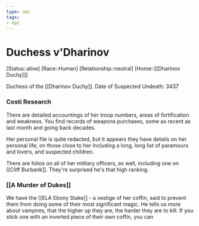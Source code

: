 ```yaml
---
type: npc
tags: 
- npc
---
```


# Duchess v'Dharinov
[Status::alive]
[Race::Human]
[Relationship::neutral]
[Home::[[Dharinov Duchy]]]

Duchess of the [[Dharinov Duchy]]. Date of Suspected Undeath: 3437

### Costi Research

There are detailed accountings of her troop numbers, areas of fortification and weakness. You find records of weapons purchases, some as recent as last month and going back decades. 

Her personal file is quite redacted, but it appears they have details on her personal life, on those close to her including a long, long list of paramours and lovers, and suspected children. 

There are folios on all of her military officers, as well, including one on [[Cliff Burbank]]. They're surprised he's that high ranking. 

### [[A Murder of Dukes]]
We have the [[ELA Ebony Stake]] - a vestige of her coffin, said to prevent them from doing some of their most significant magic. He tells us more about vampires, that the higher up they are, the harder they are to kill. If you stick one with an inverted piece of their own coffin, you can 